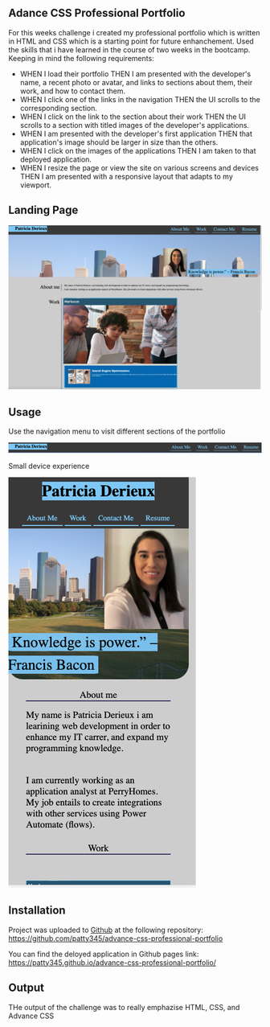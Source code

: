 ## Adance CSS Professional Portfolio

For this weeks challenge i created my professional portfolio which is written in HTML and CSS which is a starting point
for future enhanchement. Used the skills that i have learned in the course of two weeks in the bootcamp. Keeping in mind the following requirements:

- WHEN I load their portfolio
  THEN I am presented with the developer's name, a recent photo or avatar, and links to sections about them, their work, and how to contact them.
- WHEN I click one of the links in the navigation
  THEN the UI scrolls to the corresponding section.
- WHEN I click on the link to the section about their work
  THEN the UI scrolls to a section with titled images of the developer's applications.
- WHEN I am presented with the developer's first application
  THEN that application's image should be larger in size than the others.
- WHEN I click on the images of the applications
  THEN I am taken to that deployed application.
- WHEN I resize the page or view the site on various screens and devices
  THEN I am presented with a responsive layout that adapts to my viewport.

## Landing Page

![Landing Page](/assets/images/Professional_Portfolio.png)

## Usage

Use the navigation menu to visit different sections of the portfolio

![Navigation](/assets/images/Navigation_image.png)

Small device experience

![Smaller Device](/assets/images/Small_Device.png)

## Installation

Project was uploaded to [Github](https://github.com/) at the following repository: https://github.com/patty345/advance-css-professional-portfolio

You can find the deloyed application in Github pages link: https://patty345.github.io/advance-css-professional-portfolio/

## Output

THe output of the challenge was to really emphazise HTML, CSS, and Advance CSS
